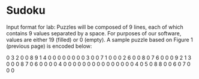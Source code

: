# Sudoku

Input format for lab:
Puzzles will be composed of 9 lines, each of which contains 9 values separated by a
space. For purposes of our software, values are either 19 (filled) or 0 (empty).
A sample puzzle based on Figure 1 (previous page) is encoded below:

0 3 2 0 0 8 9 1 4
0 0 0 0 0 0 0 0 3
0 0 7 1 0 0 0 2 6
0 0 8 0 7 6 0 0 0
9 2 1 3 0 0 0 8 7
0 6 0 0 0 0 4 0 0
0 0 0 0 0 0 0 0 0
0 0 0 0 4 0 5 0 8
8 0 0 6 0 7 0 0 0 
